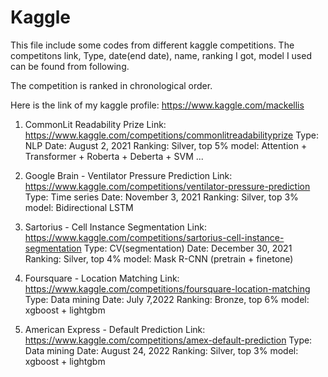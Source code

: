 # Kaggle
This file include some codes from different kaggle competitions. The competitons link, Type, date(end date), name, ranking I got, model I used can be found from following.

The competition is ranked in chronological order.

Here is the link of my kaggle profile: https://www.kaggle.com/mackellis

1. CommonLit Readability Prize
  Link: https://www.kaggle.com/competitions/commonlitreadabilityprize
  Type: NLP
  Date: August 2, 2021 
  Ranking: Silver, top 5%
  model: Attention + Transformer + Roberta + Deberta + SVM ...

2. Google Brain - Ventilator Pressure Prediction
  Link: https://www.kaggle.com/competitions/ventilator-pressure-prediction
  Type: Time series
  Date: November 3, 2021 
  Ranking: Silver, top 3%
  model: Bidirectional LSTM

3. Sartorius - Cell Instance Segmentation
  Link: https://www.kaggle.com/competitions/sartorius-cell-instance-segmentation
  Type: CV(segmentation)
  Date: December 30, 2021 
  Ranking: Silver, top 4%
  model: Mask R-CNN (pretrain + finetone)

4. Foursquare - Location Matching
  Link: https://www.kaggle.com/competitions/foursquare-location-matching
  Type: Data mining
  Date: July 7,2022
  Ranking: Bronze, top 6%
  model: xgboost + lightgbm
  
5. American Express - Default Prediction
  Link: https://www.kaggle.com/competitions/amex-default-prediction
  Type: Data mining
  Date: August 24, 2022
  Ranking: Silver, top 3%
  model: xgboost + lightgbm 



